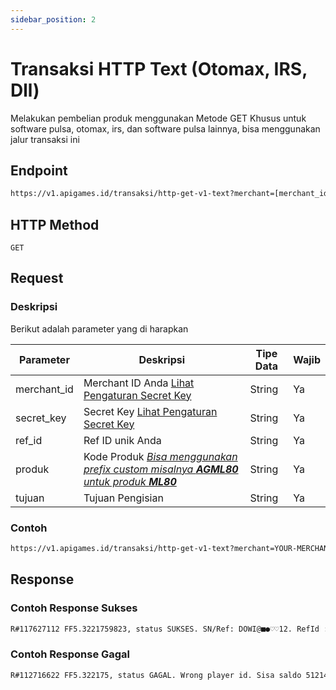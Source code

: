 ```yaml
---
sidebar_position: 2
---
```


# Transaksi HTTP Text (Otomax, IRS, Dll)

Melakukan pembelian produk menggunakan Metode GET Khusus untuk software pulsa, otomax, irs, dan software pulsa lainnya, bisa menggunakan jalur transaksi ini

## Endpoint

```bash
https://v1.apigames.id/transaksi/http-get-v1-text?merchant=[merchant_id]&secret=[secret_key]&produk=[kode_produk]&tujuan=[tujuan]&ref=[ref_id]
```

## HTTP Method

```
GET
```

## Request

### Deskripsi

Berikut adalah parameter yang di harapkan

| Parameter   | Deskripsi                                                                                        | Tipe Data | Wajib |
| ----------- | ------------------------------------------------------------------------------------------------ | --------- | ----- |
| merchant_id | Merchant ID Anda [Lihat Pengaturan Secret Key](https://member.apigames.id/pengaturan/secret-key) | String    | Ya    |
| secret_key  | Secret Key [Lihat Pengaturan Secret Key](https://member.apigames.id/pengaturan/secret-key)       | String    | Ya    |
| ref_id      | Ref ID unik Anda                                                                                 | String    | Ya    |
| produk      | Kode Produk [_Bisa menggunakan prefix custom misalnya **AGML80** untuk produk **ML80**_](#)      | String    | Ya    |
| tujuan      | Tujuan Pengisian                                                                                 | String    | Ya    |

### Contoh

```bash
https://v1.apigames.id/transaksi/http-get-v1-text?merchant=YOUR-MERCHANT-IDsecret=YOUR-SECRET-KEY&produk=FF5&tujuan=5011314646&ref=TRX0002
```

## Response

### Contoh Response Sukses

```bash
R#117627112 FF5.3221759823, status SUKSES. SN/Ref: DOWI@■●♡♡12. RefId : 14472368765887161144. Sisa saldo 5121750
```

### Contoh Response Gagal


```bash
R#112716622 FF5.322175, status GAGAL. Wrong player id. Sisa saldo 5121475
```
